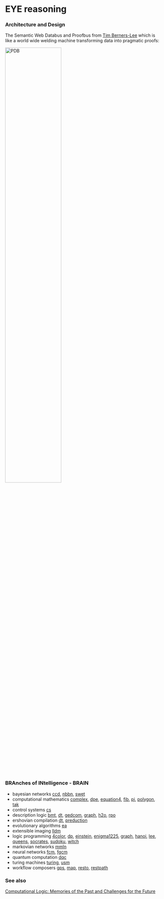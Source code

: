# EYE reasoning

### Architecture and Design

The Semantic Web Databus and Proofbus from [Tim Berners-Lee](http://www.w3.org/People/Berners-Lee/) which is  
like a world wide welding machine transforming data into pragmatic proofs:  
  
<img src="https://www.w3.org/DesignIssues/diagrams/sweb-bus.png" width="60%" height="60%" alt="PDB"/>  

### BRAnches of INtelligence - BRAIN

* bayesian networks
    [ccd](https://github.com/josd/eye/tree/master/reasoning/ccd),
    [nbbn](https://github.com/josd/eye/tree/master/reasoning/nbbn),
    [swet](https://github.com/josd/eye/tree/master/reasoning/swet)
* computational mathematics
    [complex](https://github.com/josd/eye/tree/master/reasoning/complex),
    [dpe](https://github.com/josd/eye/tree/master/reasoning/dpe),
    [equation4](https://github.com/josd/eye/tree/master/reasoning/equation4),
    [fib](https://github.com/josd/eye/tree/master/reasoning/fib),
    [pi](https://github.com/josd/eye/tree/master/reasoning/pi),
    [polygon](https://github.com/josd/eye/tree/master/reasoning/polygon),
    [tak](https://github.com/josd/eye/tree/master/reasoning/tak)
* control systems
    [cs](https://github.com/josd/eye/tree/master/reasoning/cs)
* description logic
    [bmt](https://github.com/josd/eye/tree/master/reasoning/bmt),
    [dt](https://github.com/josd/eye/tree/master/reasoning/dt),
    [gedcom](https://github.com/josd/eye/tree/master/reasoning/gedcom),
    [graph](https://github.com/josd/eye/tree/master/reasoning/graph),
    [h2o](https://github.com/josd/eye/tree/master/reasoning/h2o),
    [rpo](https://github.com/josd/eye/tree/master/reasoning/rpo)
* ershovian compilation
    [dt](https://github.com/josd/eye/tree/master/reasoning/dt),
    [preduction](https://github.com/josd/eye/tree/master/reasoning/preduction)
* evolutionary algorithms
    [ea](https://github.com/josd/eye/tree/master/reasoning/ea)
* extensible imaging
    [lldm](https://github.com/josd/eye/tree/master/reasoning/lldm)
* logic programming
    [4color](https://github.com/josd/eye/tree/master/reasoning/4color),
    [dp](https://github.com/josd/eye/tree/master/reasoning/dp),
    [einstein](https://github.com/josd/eye/tree/master/reasoning/einstein),
    [enigma1225](https://github.com/josd/eye/tree/master/reasoning/enigma1225),
    [graph](https://github.com/josd/eye/tree/master/reasoning/graph),
    [hanoi](https://github.com/josd/eye/tree/master/reasoning/hanoi),
    [lee](https://github.com/josd/eye/tree/master/reasoning/lee),
    [queens](https://github.com/josd/eye/tree/master/reasoning/queens),
    [socrates](https://github.com/josd/eye/tree/master/reasoning/socrates),
    [sudoku](https://github.com/josd/eye/tree/master/reasoning/sudoku),
    [witch](https://github.com/josd/eye/tree/master/reasoning/witch)
* markovian networks
    [mmln](https://github.com/josd/eye/tree/master/reasoning/mmln)
* neural networks
    [fcm](https://github.com/josd/eye/tree/master/reasoning/fcm),
    [fgcm](https://github.com/josd/eye/tree/master/reasoning/fgcm)
* quantum computation
    [dqc](https://github.com/josd/eye/tree/master/reasoning/dqc)
* turing machines
    [turing](https://github.com/josd/eye/tree/master/reasoning/turing),
    [usm](https://github.com/josd/eye/tree/master/reasoning/usm)
* workflow composers
    [gps](https://github.com/josd/eye/tree/master/reasoning/gps),
    [map](https://github.com/josd/eye/tree/master/reasoning/map),
    [resto](https://github.com/josd/eye/tree/master/reasoning/resto),
    [restpath](https://github.com/josd/eye/tree/master/reasoning/restpath)

### See also

[Computational Logic: Memories of the Past and Challenges for the Future](http://www.computational-logic.org/iccl/downloads/Robinson-CL2000.pdf)
